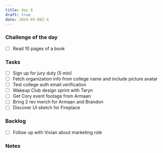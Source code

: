 ```yaml
---
title: day 8
draft: true
date: 2024-05-08Z-4
---
```


### Challenge of the day
- [ ] Read 10 pages of a book

### Tasks
- [ ] Sign up for jury duty (5 min)
- [ ] Fetch organization info from college name and include picture avatar
- [ ] Test college auth email verification
- [ ] Wakeup Club design sprint with Taryn
- [ ] Get Cory event footage from Armaan
- [ ] Bring 2 rev merch for Armaan and Brandon
- [ ] Discover UI sketch for Fireplace

### Backlog
- [ ] Follow up with Vivian about marketing role

### Notes
